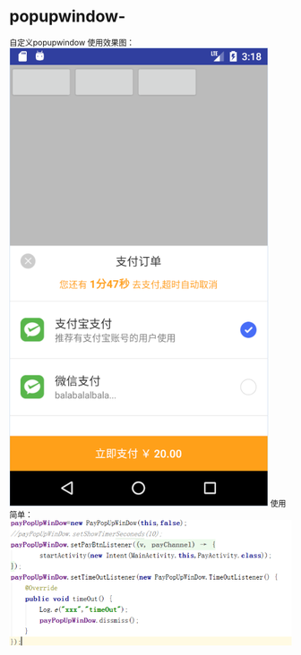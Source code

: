 # popupwindow-
自定义popupwindow
使用效果图：<br>
![](https://github.com/838514984/popupwindow-/blob/master/screenshot/QQ%E6%88%AA%E5%9B%BE20170414111901.png)
使用简单：<br>
![](https://github.com/838514984/popupwindow-/blob/master/screenshot/QQ%E6%88%AA%E5%9B%BE20170414112409.png)
